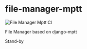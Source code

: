 # file-manager-mptt
![File Manager Mptt CI](https://github.com/OpenBytePy/file-manager-mptt/workflows/File%20Manager%20Mptt%20CI/badge.svg?branch=master)

File Manager based on django-mptt

Stand-by

